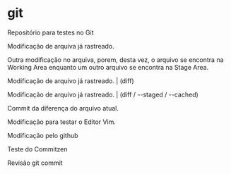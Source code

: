 # git
Repositório para testes no Git

Modificação de arquiva já rastreado.

Outra modificação no arquiva, porem, desta vez, o arquivo se encontra na Working Area
enquanto um outro arquivo se encontra na Stage Area.

Modificação de arquivo já rastreado. | (diff)

Modificação de arquivo já rastreado. | (diff / --staged / --cached)

Commit da diferença do arquivo atual.

Modificação para testar o Editor Vim.

Modificação pelo github

Teste do Commitzen

Revisão git commit
